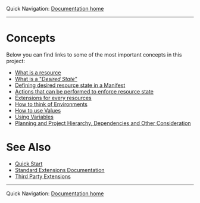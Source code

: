 Quick Navigation: [Documentation home](../../README.md) 

<hr />

# Concepts
     
Below you can find links to some of the most important concepts in this project:

* [What is a resource](./01-what-is-a-resource.md)
* [What is a "_Desired State_"](./02-what-is-desired-state.md)
* [Defining desired resource state in a Manifest](./03-defining-desired-resource-state-in-a-manifest.md)
* [Actions that can be performed to enforce resource state](./04-actions-that-can-be-performed-to-enforce-resource-state.md)
* [Extensions for every resources](./05-extensions-for-every-resources.md)
* [How to think of Environments](./06-environments.md)
* [How to use Values](./07-values.md)
* [Using Variables](./08-variables.md)
* [Planning and Project Hierarchy, Dependencies and Other Consideration](./09-planning-and-hierarchy.md)

# See Also

* [Quick Start](../01-quick-start/README.md)
* [Standard Extensions Documentation](../03-standard-extensions-documentation/README.md)
* [Third Party Extensions](../04-third-party-extensions/README.md)

<hr />

Quick Navigation: [Documentation home](../../README.md) 